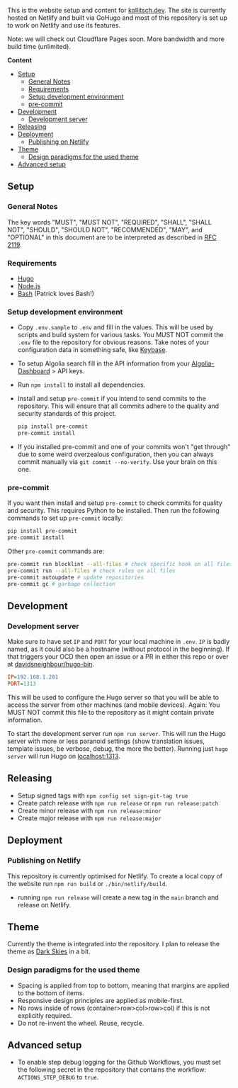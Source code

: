 This is the website setup and content for [kollitsch.dev](https://kollitsch.dev/). The site is currently hosted on Netlify and built via GoHugo and most of this repository is set up to work on Netlify and use its features.

Note: we will check out Cloudflare Pages soon. More bandwidth and more build time (unlimited).

**Content**

- [Setup](#setup)
  - [General Notes](#general-notes)
  - [Requirements](#requirements)
  - [Setup development environment](#setup-development-environment)
  - [pre-commit](#pre-commit)
- [Development](#development)
  - [Development server](#development-server)
- [Releasing](#releasing)
- [Deployment](#deployment)
  - [Publishing on Netlify](#publishing-on-netlify)
- [Theme](#theme)
  - [Design paradigms for the used theme](#design-paradigms-for-the-used-theme)
- [Advanced setup](#advanced-setup)

## Setup

### General Notes

The key words "MUST", "MUST NOT", "REQUIRED", "SHALL", "SHALL NOT", "SHOULD", "SHOULD NOT", "RECOMMENDED",  "MAY", and "OPTIONAL" in this document are to be interpreted as described in [RFC 2119](https://www.ietf.org/rfc/rfc2119.txt).

### Requirements

- [Hugo](https://gohugo.io/)
- [Node.js](https://nodejs.org/)
- [Bash](https://www.gnu.org/software/bash/) (Patrick loves Bash!)

### Setup development environment

- Copy `.env.sample` to `.env` and fill in the values. This will be used by scripts and build system for various tasks. You MUST NOT commit the `.env` file to the repository for obvious reasons. Take notes of your configuration data in something safe, like [Keybase](https://keybase.io/).
- To setup Algolia search fill in the API information from your [Algolia-Dashboard](https://www.algolia.com/account/api-keys/all) &gt; API keys.
- Run `npm install` to install all dependencies.
- Install and setup `pre-commit` if you intend to send commits to the repository. This will ensure that all commits adhere to the quality and security standards of this project.

  ```bash
  pip install pre-commit
  pre-commit install
  ```

- If you installed pre-commit and one of your commits won't "get through" due to some weird overzealous configuration, then you can always commit manually via `git commit --no-verify`. Use your brain on this one.

### pre-commit

If you want then install and setup `pre-commit` to check commits for quality and security. This requires Python to be installed. Then run the following commands to set up `pre-commit` locally:

```bash
pip install pre-commit
pre-commit install
```

Other `pre-commit` commands are:

```bash
pre-commit run blocklint --all-files # check specific hook on all files
pre-commit run --all-files # check rules on all files
pre-commit autoupdate # update repositories
pre-commit gc # garbage collection
```

## Development

### Development server

Make sure to have set `IP` and `PORT` for your local machine in `.env`. `IP` is badly named, as it could also be a hostname (without protocol in the beginning). If that triggers your OCD then open an issue or a PR in either this repo or over at [davidsneighbour/hugo-bin](https://github.com/davidsneighbour/hugo-bin/).

```ini
IP=192.168.1.201
PORT=1313
```

This will be used to configure the Hugo server so that you will be able to access the server from other machines (and mobile devices). Again: You MUST NOT commit this file to the repository as it might contain private information.

To start the development server run `npm run server`. This will run the Hugo server with more or less paranoid settings (show translation issues, template issues, be verbose, debug, the more the better). Running just `hugo server` will run Hugo on [localhost:1313](http://localhost:1313).

## Releasing

- Setup signed tags with `npm config set sign-git-tag true`
- Create patch release with `npm run release` or `npm run release:patch`
- Create minor release with `npm run release:minor`
- Create major release with `npm run release:major`

## Deployment

### Publishing on Netlify

This repository is currently optimised for Netlify. To create a local copy of the website run `npm run build` or `./bin/netlify/build`.

- running `npm run release` will create a new tag in the `main` branch and release on Netlify.

## Theme

Currently the theme is integrated into the repository. I plan to release the theme as [Dark Skies](https://github.com/davidsneighbour/hugo-dark-skies) in a bit.

### Design paradigms for the used theme

- Spacing is applied from top to bottom, meaning that margins are applied to the bottom of items.
- Responsive design principles are applied as mobile-first.
- No rows inside of rows (container>row>col>row>col) if this is not explicitly required.
- Do not re-invent the wheel. Reuse, recycle.

## Advanced setup

- To enable step debug logging for the Github Workflows, you must set the following secret in the repository that contains the workflow: `ACTIONS_STEP_DEBUG` to `true`.
